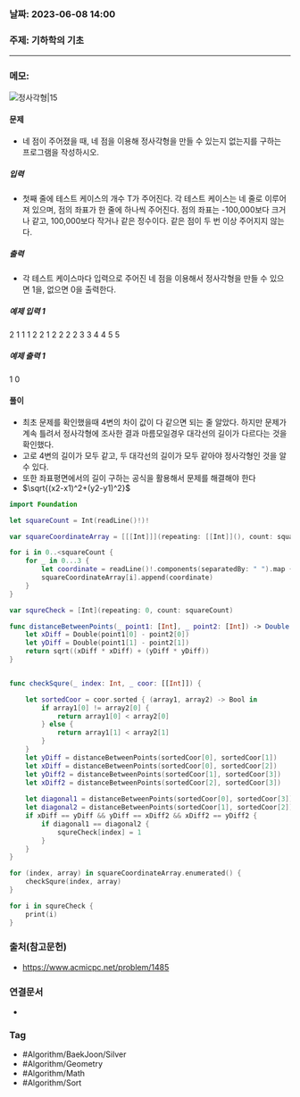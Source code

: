 ### 날짜: 2023-06-08 14:00

### 주제: 기하학의 기초
---
### 메모: 
![정사각형|15](https://d2gd6pc034wcta.cloudfront.net/tier/8.svg)
#### 문제
- 네 점이 주어졌을 때, 네 점을 이용해 정사각형을 만들 수 있는지 없는지를 구하는 프로그램을 작성하시오.
##### 입력
- 첫째 줄에 테스트 케이스의 개수 T가 주어진다. 각 테스트 케이스는 네 줄로 이루어져 있으며, 점의 좌표가 한 줄에 하나씩 주어진다. 점의 좌표는 -100,000보다 크거나 같고, 100,000보다 작거나 같은 정수이다. 같은 점이 두 번 이상 주어지지 않는다.
##### 출력
- 각 테스트 케이스마다 입력으로 주어진 네 점을 이용해서 정사각형을 만들 수 있으면 1을, 없으면 0을 출력한다.
##### 예제 입력 1 
2
1 1
1 2
2 1
2 2
2 2
3 3
4 4
5 5
##### 예제 출력 1 
1
0
#### 풀이 
- 최초 문제를 확인했을때 4변의 차이 값이 다 같으면 되는 줄 알았다. 하지만 문제가 계속 틀려서 정사각형에 조사한 결과 마름모일경우 대각선의 길이가 다르다는 것을 확인했다. 
- 고로 4변의 길이가 모두 같고, 두 대각선의 길이가 모두 같아야 정사각형인 것을 알 수 있다. 
- 또한 좌표평면에서의 길이 구하는 공식을 활용해서 문제를 해결해야 한다 
- $\sqrt{(x2-x1)^2+(y2-y1)^2}$
``` swift 
import Foundation

let squareCount = Int(readLine()!)!

var squareCoordinateArray = [[[Int]]](repeating: [[Int]](), count: squareCount)

for i in 0..<squareCount {
    for _ in 0...3 {
        let coordinate = readLine()!.components(separatedBy: " ").map { Int($0)! }
        squareCoordinateArray[i].append(coordinate)
    }
}

var squreCheck = [Int](repeating: 0, count: squareCount)

func distanceBetweenPoints(_ point1: [Int], _ point2: [Int]) -> Double {
    let xDiff = Double(point1[0] - point2[0])
    let yDiff = Double(point1[1] - point2[1])
    return sqrt((xDiff * xDiff) + (yDiff * yDiff))
}


func checkSqure(_ index: Int, _ coor: [[Int]]) {

    let sortedCoor = coor.sorted { (array1, array2) -> Bool in
        if array1[0] != array2[0] {
            return array1[0] < array2[0]
        } else {
            return array1[1] < array2[1]
        }
    }
    let yDiff = distanceBetweenPoints(sortedCoor[0], sortedCoor[1])
    let xDiff = distanceBetweenPoints(sortedCoor[0], sortedCoor[2])
    let yDiff2 = distanceBetweenPoints(sortedCoor[1], sortedCoor[3])
    let xDiff2 = distanceBetweenPoints(sortedCoor[2], sortedCoor[3])
    
    let diagonal1 = distanceBetweenPoints(sortedCoor[0], sortedCoor[3])
    let diagonal2 = distanceBetweenPoints(sortedCoor[1], sortedCoor[2])
    if xDiff == yDiff && yDiff == xDiff2 && xDiff2 == yDiff2 {
        if diagonal1 == diagonal2 {
            squreCheck[index] = 1
        }
    }
}

for (index, array) in squareCoordinateArray.enumerated() {
    checkSqure(index, array)
}

for i in squreCheck {
    print(i)
}
```

### 출처(참고문헌) 
- https://www.acmicpc.net/problem/1485

### 연결문서 
- 

### Tag
- #Algorithm/BaekJoon/Silver 
- #Algorithm/Geometry
- #Algorithm/Math 
- #Algorithm/Sort 